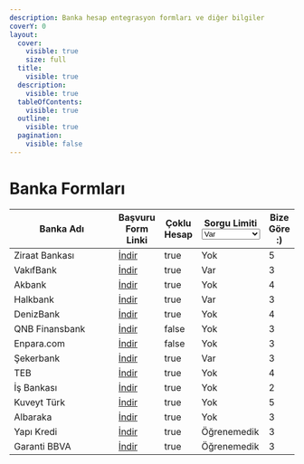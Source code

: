 ```yaml
---
description: Banka hesap entegrasyon formları ve diğer bilgiler
coverY: 0
layout:
  cover:
    visible: true
    size: full
  title:
    visible: true
  description:
    visible: true
  tableOfContents:
    visible: true
  outline:
    visible: true
  pagination:
    visible: false
---
```


# Banka Formları



<table><thead><tr><th width="241">Banka Adı</th><th>Başvuru Form Linki</th><th data-type="checkbox">Çoklu Hesap</th><th>Sorgu Limiti<select><option value="bKITDPoLqg7O" label="Var" color="blue"></option><option value="EG3HKsc1VfJR" label="Yok" color="blue"></option><option value="Iuc2dXwp7gbT" label="Öğrenemedik" color="blue"></option></select></th><th data-type="rating" data-max="5">Bize Göre :)</th></tr></thead><tbody><tr><td>Ziraat Bankası</td><td><a href="https://docs.google.com/document/d/1tNb3-_5wmVoQB80sGJFcYRxVFPOuOjKF/view">İndir</a></td><td>true</td><td><span data-option="EG3HKsc1VfJR">Yok</span></td><td>5</td></tr><tr><td>VakıfBank</td><td><a href="https://docs.google.com/document/u/4/d/1-vvNpyyjxtKnpX9RzwHGAkkdF9ANEVe0/view">İndir</a></td><td>true</td><td><span data-option="bKITDPoLqg7O">Var</span></td><td>3</td></tr><tr><td>Akbank</td><td><a href="https://docs.google.com/document/d/1wbEzrzNVM4JH5E3emeP1qxl7NR1DQhUl/view">İndir</a></td><td>true</td><td><span data-option="EG3HKsc1VfJR">Yok</span></td><td>4</td></tr><tr><td>Halkbank</td><td><a href="https://docs.google.com/document/d/1HZNwrJp9iBtu1Sh0FAobsMi-JXBBgmBU/view">İndir</a></td><td>true</td><td><span data-option="bKITDPoLqg7O">Var</span></td><td>3</td></tr><tr><td>DenizBank</td><td><a href="https://docs.google.com/document/d/1CceDnjsODNZyp9tCu-SWDYfnbF2sfcWl/view">İndir</a></td><td>true</td><td><span data-option="EG3HKsc1VfJR">Yok</span></td><td>4</td></tr><tr><td>QNB Finansbank</td><td><a href="https://docs.google.com/document/d/1Hbrs0O6uWK1-D13T0fbWC4NkjEuAiMx5/view">İndir</a></td><td>false</td><td><span data-option="EG3HKsc1VfJR">Yok</span></td><td>3</td></tr><tr><td>Enpara.com</td><td><a href="https://docs.google.com/document/d/1ApV3-JegrM-3bmLm-g3txGDShHNgl0c9/view">İndir</a></td><td>false</td><td><span data-option="EG3HKsc1VfJR">Yok</span></td><td>3</td></tr><tr><td>Şekerbank</td><td><a href="https://docs.google.com/document/d/1BLKWwMkTxGQ7XU0xK1mO__nQDo2ylye5/view">İndir</a></td><td>true</td><td><span data-option="bKITDPoLqg7O">Var</span></td><td>3</td></tr><tr><td>TEB</td><td><a href="https://docs.google.com/document/d/1Hm8-18G3LrjOaqwDcv4qEBv-ybMIZo7u/view">İndir</a></td><td>true</td><td><span data-option="EG3HKsc1VfJR">Yok</span></td><td>4</td></tr><tr><td>İş Bankası</td><td><a href="https://docs.google.com/document/d/1hf9nTEyUt8HpTD9z_SgiPG110YSJHkC3/view">İndir</a></td><td>true</td><td><span data-option="EG3HKsc1VfJR">Yok</span></td><td>2</td></tr><tr><td>Kuveyt Türk</td><td><a href="https://docs.google.com/document/d/1DqF0I9OVlT3tmZvHtyB6YlEamRjhMt21/view">İndir</a></td><td>true</td><td><span data-option="EG3HKsc1VfJR">Yok</span></td><td>5</td></tr><tr><td>Albaraka</td><td><a href="https://docs.google.com/document/d/1HijVfmo0bDDA9BquB6EHMGO2Wk50EE6c/view">İndir</a></td><td>true</td><td><span data-option="EG3HKsc1VfJR">Yok</span></td><td>3</td></tr><tr><td>Yapı Kredi</td><td><a href="https://docs.google.com/document/d/1FFJoUSn7WkfDlyzVrNEcjaosQyplk7Gz/view">İndir</a></td><td>true</td><td><span data-option="Iuc2dXwp7gbT">Öğrenemedik</span></td><td>3</td></tr><tr><td>Garanti BBVA</td><td><a href="https://docs.google.com/document/d/1hYnoz0V9vEAv5-OK6brIeXSGW2gtasma/view">İndir</a></td><td>true</td><td><span data-option="Iuc2dXwp7gbT">Öğrenemedik</span></td><td>3</td></tr></tbody></table>
